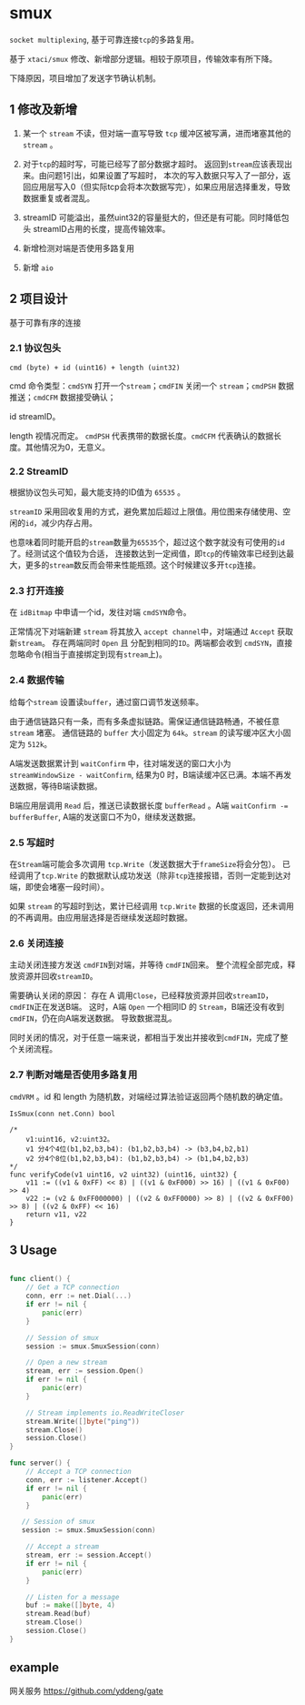 # smux

`socket multiplexing`, 基于可靠连接`tcp`的多路复用。

基于 `xtaci/smux` 修改、新增部分逻辑。相较于原项目，传输效率有所下降。

下降原因，项目增加了发送字节确认机制。

## 1 修改及新增

1. 某一个 `stream` 不读，但对端一直写导致 `tcp` 缓冲区被写满，进而堵塞其他的 `stream` 。

2. 对于`tcp`的超时写，可能已经写了部分数据才超时。 返回到`stream`应该表现出来。由问题1引出，如果设置了写超时，
    本次的写入数据只写入了一部分，返回应用层写入0（但实际tcp会将本次数据写完），如果应用层选择重发，导致数据重复或者混乱。

3. streamID 可能溢出，虽然uint32的容量挺大的，但还是有可能。同时降低包头 streamID占用的长度，提高传输效率。

4. 新增检测对端是否使用多路复用

5. 新增 `aio`

## 2 项目设计

基于可靠有序的连接

### 2.1 协议包头

`cmd (byte) + id (uint16) + length (uint32)`

cmd 命令类型：`cmdSYN` 打开一个`stream`；`cmdFIN`  关闭一个 `stream`；`cmdPSH` 数据推送；`cmdCFM` 数据接受确认；

id streamID。

length 视情况而定。 `cmdPSH` 代表携带的数据长度。`cmdCFM` 代表确认的数据长度。其他情况为0，无意义。

### 2.2 StreamID

根据协议包头可知，最大能支持的ID值为 `65535` 。

`streamID` 采用回收复用的方式，避免累加后超过上限值。用位图来存储使用、空闲的`id`，减少内存占用。

也意味着同时能开启的`stream`数量为`65535`个，超过这个数字就没有可使用的`id`了。经测试这个值较为合适，
连接数达到一定阀值，即`tcp`的传输效率已经到达最大，更多的`stream`数反而会带来性能瓶颈。这个时候建议多开`tcp`连接。

### 2.3 打开连接

在 `idBitmap` 中申请一个id，发往对端 `cmdSYN`命令。

正常情况下对端新建 `stream` 将其放入 `accept channel`中，对端通过 `Accept` 获取新`stream`。
存在两端同时 `Open` 且 分配到相同的`ID`。两端都会收到 `cmdSYN`，直接忽略命令(相当于直接绑定到现有`stream`上)。

### 2.4 数据传输

给每个`stream` 设置读`buffer`，通过窗口调节发送频率。

由于通信链路只有一条，而有多条虚拟链路。需保证通信链路畅通，不被任意 `stream` 堵塞。
通信链路的 `buffer` 大小固定为 `64k`。`stream` 的读写缓冲区大小固定为 `512k`。

A端发送数据累计到 `waitConfirm` 中，往对端发送的窗口大小为 `streamWindowSize - waitConfirm`, 
结果为0 时，B端读缓冲区已满。本端不再发送数据，等待B端读数据。
                                  
B端应用层调用 `Read` 后，推送已读数据长度 `bufferRead` 。A端 `waitConfirm -= bufferBuffer`, 
A端的发送窗口不为0，继续发送数据。


### 2.5 写超时

在`Stream`端可能会多次调用 `tcp.Write`（发送数据大于`frameSize`将会分包）。
已经调用了`tcp.Write` 的数据默认成功发送（除非`tcp`连接报错，否则一定能到达对端，即使会堵塞一段时间）。

如果 `stream` 的写超时到达，累计已经调用 `tcp.Write` 数据的长度返回，还未调用的不再调用。由应用层选择是否继续发送超时数据。

### 2.6 关闭连接

主动关闭连接方发送 `cmdFIN`到对端，并等待 `cmdFIN`回来。 整个流程全部完成，释放资源并回收`streamID`。

需要确认关闭的原因：
存在 A 调用`Close`，已经释放资源并回收`streamID`，`cmdFIN`正在发送B端。
这时，A端 `Open` 一个相同ID 的 `Stream`，B端还没有收到 `cmdFIN`，仍在向A端发送数据。
导致数据混乱。

同时关闭的情况，对于任意一端来说，都相当于发出并接收到`cmdFIN`，完成了整个关闭流程。

### 2.7 判断对端是否使用多路复用

`cmdVRM` 。id 和 length 为随机数，对端经过算法验证返回两个随机数的确定值。

`IsSmux(conn net.Conn) bool `

```
/*
	v1:uint16, v2:uint32。
	v1 分4个4位(b1,b2,b3,b4): (b1,b2,b3,b4) -> (b3,b4,b2,b1)
	v2 分4个8位(b1,b2,b3,b4): (b1,b2,b3,b4) -> (b1,b4,b2,b3)
*/
func verifyCode(v1 uint16, v2 uint32) (uint16, uint32) {
	v11 := ((v1 & 0xFF) << 8) | ((v1 & 0xF000) >> 16) | ((v1 & 0xF00) >> 4)
	v22 := (v2 & 0xFF000000) | ((v2 & 0xFF0000) >> 8) | ((v2 & 0xFF00) >> 8) | ((v2 & 0xFF) << 16)
	return v11, v22
}
```

## 3 Usage

```go

func client() {
    // Get a TCP connection
    conn, err := net.Dial(...)
    if err != nil {
        panic(err)
    }

    // Session of smux
    session := smux.SmuxSession(conn)

    // Open a new stream
    stream, err := session.Open()
    if err != nil {
        panic(err)
    }

    // Stream implements io.ReadWriteCloser
    stream.Write([]byte("ping"))
    stream.Close()
    session.Close()
}

func server() {
    // Accept a TCP connection
    conn, err := listener.Accept()
    if err != nil {
        panic(err)
    }

   // Session of smux
   session := smux.SmuxSession(conn)

    // Accept a stream
    stream, err := session.Accept()
    if err != nil {
        panic(err)
    }

    // Listen for a message
    buf := make([]byte, 4)
    stream.Read(buf)
    stream.Close()
    session.Close()
}
```

## example

网关服务 https://github.com/yddeng/gate